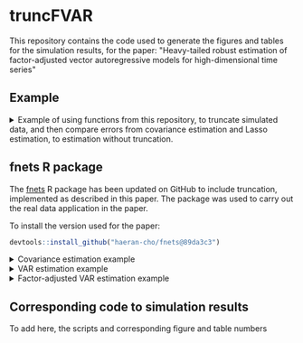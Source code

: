 # truncFVAR

This repository contains the code used to generate the figures and tables for the simulation results, for the paper: "Heavy-tailed robust estimation of factor-adjusted vector autoregressive models for high-dimensional time series"


## Example
<details>
  <summary>Example of using functions from this repository, to truncate simulated data, and then compare errors from covariance estimation and Lasso estimation, to estimation without truncation.
</summary>

#### sourcing functions
```r
source("https://raw.githubusercontent.com/DylanDijk/truncFVAR/master/functions/data_generation.R")
source("https://raw.githubusercontent.com/DylanDijk/truncFVAR/master/functions/estimation.R")
```
#### generate VAR data
```r
n_p = cbind(n = 200, p = 50)
A = A_coeff_banded(n_p)
VAR_data = VAR_1_data_ind(nsim = 1, n_p = n_p, innov_dist = "t", innov_df = 2.1, A_coeff = A)$`(200,50)`[[1]]
```
#### truncate
```r
trunc_VAR_data = cross_val_and_trunc(data = VAR_data, cv_lag = T, standardise = F)
```
#### plot of original series and truncated series
```r
for(i in 1:n_p[,"p"]){
  plot(trunc_VAR_data[,i], type = "l", ylim = c(min(VAR_data), max(VAR_data)), main = paste(i))
  plot(VAR_data[,i], type = "l", ylim = c(min(VAR_data), max(VAR_data)), main = paste(i))
}
```
#### cov estimation
```r
A = A[[1]]
true_cov = cov_of_var(A = A)
norm(acf_no_center(VAR_data)-true_cov, "M") 
norm(acf_no_center(trunc_VAR_data)-true_cov, "M")
```
#### Lasso
```r
norm(sparsevar::fitVAR(VAR_data, p = 1, parallel = T, ncores = 4)$A[[1]] - A, "M")
norm(sparsevar::fitVAR(trunc_VAR_data, p = 1, parallel = T, ncores = 4)$A[[1]] - A, "M")
```
</details>

## fnets R package

The [fnets](https://github.com/haeran-cho/fnets) R package has been updated on
GitHub to include truncation, implemented as described
in this paper. The package was used to carry out the real data application in the paper.

To install the version used for the paper:
```r
devtools::install_github("haeran-cho/fnets@89da3c3")
```

<details>
  <summary>Covariance estimation example</summary>

<br>  
  
This example looks at covariance estimation, with truncation, for data generated from a VAR model.

I source the `estimation.r` script from this repo, as it contains a function to calculate the true covariance matrix of a VAR process given the coefficient matrix A
```r
source("https://raw.githubusercontent.com/DylanDijk/truncFVAR/master/functions/estimation.R")
```
#### Generating data
```r
VAR_data = fnets::sim.var(n = 200, p = 50, heavy = TRUE, df = 2.1)
```
#### Truncating the data
```r
VAR_data_tr = fnets::cv_trunc(data = VAR_data$data, cv_lag = 1, standardise = FALSE)$data
```
#### Computing the true covariance of the VAR(1) process
```r
true_cov = cov_of_var(A = VAR_data$A)
```
#### Computing sample covariance for the truncated and original data
```r
cov_est = fnets:::acf_no_center(data = VAR_data$data, lag = 0)
cov_rob_est = fnets:::acf_no_center(data = VAR_data_tr, lag = 0)
```

#### Covariance max norm estimation error
```r
norm(cov_est - true_cov, "M")
norm(cov_rob_est - true_cov, "M")
```
</details>

<details>
  <summary>VAR estimation example</summary>

#### Generate heavy-tailed VAR data and estimating A
A is estimated with fnets with `robust = TRUE`

```r
VAR_data = fnets::sim.var(n = 200, p = 50, heavy = TRUE, df = 2.1)
fnet_fit = fnets::fnets(x = VAR_data$data, center = FALSE, q = 0, robust = TRUE, fm.restricted = TRUE)
```
#### Looking at model fit
Comparing robust estimate of A to the true A
```r
par(mfrow = c(1,2), mar = c(1,1,2,1))
zlim <- range(c(fnet_fit$idio.var$beta, VAR_data$A))
image(t(fnet_fit$idio.var$beta), col = heat.colors(10), axes = FALSE, zlim = zlim, main = "fnets estimate")
image((VAR_data$A), col = heat.colors(10), axes = FALSE, zlim = zlim, main = "Ground truth")
```

</details>


<details>
  <summary>Factor-adjusted VAR estimation example</summary>

#### Generate heavy-tailed factor plus VAR data 

This process is generated as described in (F2) in the simulations section of the paper
```r
source("https://raw.githubusercontent.com/DylanDijk/truncFVAR/master/functions/data_generation.R")
facvar_dat = fac_var_dat(n = 200, p = 50, r = 3, dist = "t", innov_df = 2.1)
```

#### Estimating A

```r
fnet_fit = fnets::fnets(x = facvar_dat, center = FALSE, q = 3, robust = TRUE, fm.restricted = TRUE)
```

#### Looking at model fit
Comparing robust estimate of A to the true A
```r
par(mfrow = c(1,2), mar = c(1,1,2,1))
A = attributes(facvar_dat)$A[[1]]
zlim <- range(c(A, fnet_fit$idio.var$beta))
image(t(fnet_fit$idio.var$beta), col = heat.colors(10), axes = FALSE, zlim = zlim, main = "fnets estimate")
image(A, col = heat.colors(10), axes = FALSE, zlim = zlim, main = "Ground truth")
```

</details>

## Corresponding code to simulation results

To add here, the scripts and corresponding figure and table numbers


